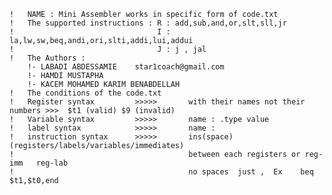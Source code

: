     !   NAME : Mini Assembler works in specific form of code.txt
    !   The supported instructions : R : add,sub,and,or,slt,sll,jr
    !                                I : la,lw,sw,beq,andi,ori,slti,addi,lui,addui
    !                                J : j , jal
    !   The Authors :
        !- LABADI ABDESSAMIE    star1coach@gmail.com
        !- HAMDI MUSTAPHA
        !- KACEM MOHAMED KARIM BENABDELLAH
    !   The conditions of the code.txt
    !   Register syntax         >>>>>       with their names not their numbers >>>  $t1 (valid) $9 (invalid)
    !   Variable syntax         >>>>>       name : .type value
    !   label syntax            >>>>>       name :
    !   instruction syntax      >>>>>       ins(space)(registers/labels/variables/immediates)
    !                                       between each registers or reg-imm   reg-lab
    !                                       no spaces  just ,  Ex    beq $t1,$t0,end
